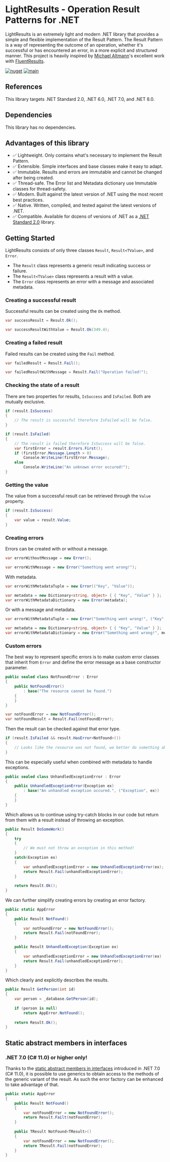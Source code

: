 # LightResults - Operation Result Patterns for .NET

LightResults is an extremely light and modern .NET library that provides a simple and flexible
implementation of the Result Pattern. The Result Pattern is a way of representing the outcome
of an operation, whether it's successful or has encountered an error, in a more explicit and
structured manner. This project is heavily inspired by [Michael Altmann](https://github.com/altmann)'s
excellent work with [FluentResults](https://github.com/altmann/FluentResults).

[![nuget](https://img.shields.io/nuget/v/LightResults)](https://www.nuget.org/packages/LightResults/)
[![main](https://github.com/jscarle/LightResults/actions/workflows/main.yml/badge.svg)](https://github.com/jscarle/LightResults/actions/workflows/main.yml)

## References

This library targets .NET Standard 2.0, .NET 6.0, .NET 7.0, and .NET 8.0.

## Dependencies

This library has no dependencies.

## Advantages of this library

- :white_check_mark: Lightweight. Only contains what's necessary to implement the Result Pattern.
- :white_check_mark: Extensible. Simple interfaces and base classes make it easy to adapt.
- :white_check_mark: Immutable. Results and errors are immutable and cannot be changed after being created.
- :white_check_mark: Thread-safe. The Error list and Metadata dictionary use Immutable classes for thread-safety.
- :white_check_mark: Modern. Built against the latest version of .NET using the most recent best practices.
- :white_check_mark: Native. Written, compiled, and tested against the latest versions of .NET.
- :white_check_mark: Compatible. Available for dozens of versions of .NET as a [.NET Standard 2.0](https://learn.microsoft.com/en-us/dotnet/standard/net-standard?tabs=net-standard-2-0) library.

## Getting Started

LightResults consists of only three classes `Result`, `Result<TValue>`, and `Error`.

- The `Result` class represents a generic result indicating success or failure.
- The `Result<TValue>` class represents a result with a value.
- The `Error` class represents an error with a message and associated metadata.

### Creating a successful result

Successful results can be created using the `Ok` method.

```csharp
var successResult = Result.Ok();

var successResultWithValue = Result.Ok(349.4);
```

### Creating a failed result

Failed results can be created using the `Fail` method.

```csharp
var failedResult = Result.Fail();

var failedResultWithMessage = Result.Fail("Operation failed!");
```

### Checking the state of a result

There are two properties for results, `IsSuccess` and `IsFailed`. Both are mutually exclusive.

```csharp
if (result.IsSuccess)
{
    // The result is successful therefore IsFailed will be false.
}

if (result.IsFailed)
{
    // The result is failed therefore IsSuccess will be false.
    var firstError = result.Errors.First();
    if (firstError.Message.Length > 0)
        Console.WriteLine(firstError.Message);
    else
        Console.WriteLine("An unknown error occured!");
}
```

### Getting the value

The value from a successful result can be retrieved through the `Value` property.

```csharp
if (result.IsSuccess)
{
    var value = result.Value;
}
```

### Creating errors

Errors can be created with or without a message.

```csharp
var errorWithoutMessage = new Error();

var errorWithMessage = new Error("Something went wrong!");
```

With metadata.

```csharp
var errorWithMetadataTuple = new Error(("Key", "Value"));

var metadata = new Dictionary<string, object> { { "Key", "Value" } };
var errorWithMetadataDictionary = new Error(metadata);
```

Or with a message and metadata.

```csharp
var errorWithMetadataTuple = new Error("Something went wrong!", ("Key", "Value"));

var metadata = new Dictionary<string, object> { { "Key", "Value" } };
var errorWithMetadataDictionary = new Error("Something went wrong!", metadata);
```

### Custom errors

The best way to represent specific errors is to make custom error classes that inherit from `Error`
and define the error message as a base constructor parameter.

```csharp
public sealed class NotFoundError : Error
{
    public NotFoundError()
        : base("The resource cannot be found.")
    {
    }
}

var notFoundError = new NotFoundError();
var notFoundResult = Result.Fail(notFoundError);
```

Then the result can be checked against that error type.

```csharp
if (result.IsFailed && result.HasError<NotFound>())
{
    // Looks like the resource was not found, we better do something about that!
}
```

This can be especially useful when combined with metadata to handle exceptions.

```csharp
public sealed class UnhandledExceptionError : Error
{
    public UnhandledExceptionError(Exception ex)
        : base("An unhandled exception occured.", ("Exception", ex))
    {
    }
}
```

Which allows us to continue using try-catch blocks in our code but return from them with a result instead of throwing an exception.

```csharp
public Result DoSomeWork()
{
    try
    {
        // We must not throw an exception in this method!
    }
    catch(Exception ex)
    {
        var unhandledExceptionError = new UnhandledExceptionError(ex);
        return Result.Fail(unhandledExceptionError);
    }
    
    return Result.Ok();
}
```

We can further simplify creating errors by creating an error factory.

```csharp
public static AppError
{
    public Result NotFound()
    {
        var notFoundError = new NotFoundError();
        return Result.Fail(notFoundError);
    }

    public Result UnhandledException(Exception ex)
    {
        var unhandledExceptionError = new UnhandledExceptionError(ex)
        return Result.Fail(unhandledExceptionError);
    }
}
```

Which clearly and explicitly describes the results.

```csharp
public Result GetPerson(int id)
{
    var person = _database.GetPerson(id);
    
    if (person is null)
        return AppError.NotFound();
    
    return Result.Ok();
}
```

## Static abstract members in interfaces

### .NET 7.0 (C# 11.0) or higher only!

Thanks to the [static abstract members in interfaces](https://learn.microsoft.com/en-us/dotnet/core/compatibility/core-libraries/6.0/static-abstract-interface-methods)
introduced in .NET 7.0 (C# 11.0), it is possible to use generics to obtain access to the methods
of the generic variant of the result. As such the error factory can be enhanced to take advantage of that.

```csharp
public static AppError
{
    public Result NotFound()
    {
        var notFoundError = new NotFoundError();
        return Result.Failt(notFoundError);
    }
    
    public TResult NotFound<TResult>()
    {
        var notFoundError = new NotFoundError(); 
        return TResult.Fail(notFoundError);
    }
}
```


